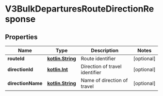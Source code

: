 # V3BulkDeparturesRouteDirectionResponse

## Properties
Name | Type | Description | Notes
------------ | ------------- | ------------- | -------------
**routeId** | [**kotlin.String**](.md) | Route identifier |  [optional]
**directionId** | [**kotlin.Int**](.md) | Direction of travel identifier |  [optional]
**directionName** | [**kotlin.String**](.md) | Name of direction of travel |  [optional]
